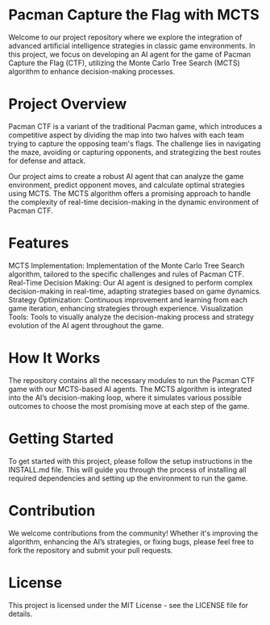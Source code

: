 # Pacman Capture the Flag with MCTS
Welcome to our project repository where we explore the integration of advanced artificial intelligence strategies in classic game environments. In this project, we focus on developing an AI agent for the game of Pacman Capture the Flag (CTF), utilizing the Monte Carlo Tree Search (MCTS) algorithm to enhance decision-making processes.

# Project Overview
Pacman CTF is a variant of the traditional Pacman game, which introduces a competitive aspect by dividing the map into two halves with each team trying to capture the opposing team's flags. The challenge lies in navigating the maze, avoiding or capturing opponents, and strategizing the best routes for defense and attack.

Our project aims to create a robust AI agent that can analyze the game environment, predict opponent moves, and calculate optimal strategies using MCTS. The MCTS algorithm offers a promising approach to handle the complexity of real-time decision-making in the dynamic environment of Pacman CTF.

# Features
MCTS Implementation: Implementation of the Monte Carlo Tree Search algorithm, tailored to the specific challenges and rules of Pacman CTF.
Real-Time Decision Making: Our AI agent is designed to perform complex decision-making in real-time, adapting strategies based on game dynamics.
Strategy Optimization: Continuous improvement and learning from each game iteration, enhancing strategies through experience.
Visualization Tools: Tools to visually analyze the decision-making process and strategy evolution of the AI agent throughout the game.
# How It Works
The repository contains all the necessary modules to run the Pacman CTF game with our MCTS-based AI agents. The MCTS algorithm is integrated into the AI’s decision-making loop, where it simulates various possible outcomes to choose the most promising move at each step of the game.

# Getting Started
To get started with this project, please follow the setup instructions in the INSTALL.md file. This will guide you through the process of installing all required dependencies and setting up the environment to run the game.

# Contribution
We welcome contributions from the community! Whether it's improving the algorithm, enhancing the AI’s strategies, or fixing bugs, please feel free to fork the repository and submit your pull requests.

# License
This project is licensed under the MIT License - see the LICENSE file for details.
